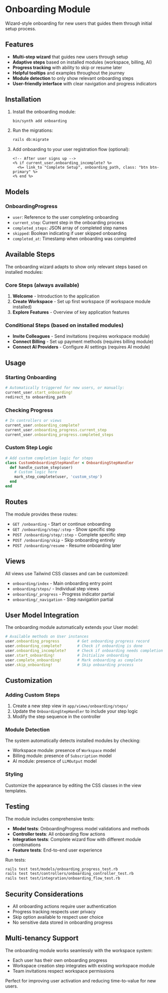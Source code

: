 # Onboarding Module

Wizard-style onboarding for new users that guides them through initial setup process.

## Features

- **Multi-step wizard** that guides new users through setup
- **Adaptive steps** based on installed modules (workspace, billing, AI)
- **Progress tracking** with ability to skip or resume later
- **Helpful tooltips** and examples throughout the journey
- **Module detection** to only show relevant onboarding steps
- **User-friendly interface** with clear navigation and progress indicators

## Installation

1. Install the onboarding module:
   ```bash
   bin/synth add onboarding
   ```

2. Run the migrations:
   ```bash
   rails db:migrate
   ```

3. Add onboarding to your user registration flow (optional):
   ```erb
   <!-- After user signs up -->
   <% if current_user.onboarding_incomplete? %>
     <%= link_to "Complete Setup", onboarding_path, class: "btn btn-primary" %>
   <% end %>
   ```

## Models

### OnboardingProgress
- `user`: Reference to the user completing onboarding
- `current_step`: Current step in the onboarding process
- `completed_steps`: JSON array of completed step names
- `skipped`: Boolean indicating if user skipped onboarding
- `completed_at`: Timestamp when onboarding was completed

## Available Steps

The onboarding wizard adapts to show only relevant steps based on installed modules:

### Core Steps (always available)
1. **Welcome** - Introduction to the application
2. **Create Workspace** - Set up first workspace (if workspace module installed)
3. **Explore Features** - Overview of key application features

### Conditional Steps (based on installed modules)
- **Invite Colleagues** - Send invitations (requires workspace module)
- **Connect Billing** - Set up payment methods (requires billing module)  
- **Connect AI Providers** - Configure AI settings (requires AI module)

## Usage

### Starting Onboarding
```ruby
# Automatically triggered for new users, or manually:
current_user.start_onboarding!
redirect_to onboarding_path
```

### Checking Progress
```ruby
# In controllers or views
current_user.onboarding_complete?
current_user.onboarding_progress.current_step
current_user.onboarding_progress.completed_steps
```

### Custom Step Logic
```ruby
# Add custom completion logic for steps
class CustomOnboardingStepHandler < OnboardingStepHandler
  def handle_custom_step(user)
    # Custom logic here
    mark_step_complete(user, 'custom_step')
  end
end
```

## Routes

The module provides these routes:

- `GET /onboarding` - Start or continue onboarding
- `GET /onboarding/step/:step` - Show specific step
- `POST /onboarding/step/:step` - Complete specific step
- `POST /onboarding/skip` - Skip onboarding entirely
- `POST /onboarding/resume` - Resume onboarding later

## Views

All views use Tailwind CSS classes and can be customized:
- `onboarding/index` - Main onboarding entry point
- `onboarding/steps/` - Individual step views
- `onboarding/_progress` - Progress indicator partial
- `onboarding/_navigation` - Step navigation partial

## User Model Integration

The onboarding module automatically extends your User model:

```ruby
# Available methods on User instances
user.onboarding_progress        # Get onboarding progress record
user.onboarding_complete?       # Check if onboarding is done
user.onboarding_incomplete?     # Check if onboarding needs completion
user.start_onboarding!          # Initialize onboarding
user.complete_onboarding!       # Mark onboarding as complete
user.skip_onboarding!           # Skip onboarding process
```

## Customization

### Adding Custom Steps
1. Create a new step view in `app/views/onboarding/steps/`
2. Update the `OnboardingStepHandler` to include your step logic
3. Modify the step sequence in the controller

### Module Detection
The system automatically detects installed modules by checking:
- Workspace module: presence of `Workspace` model
- Billing module: presence of `Subscription` model  
- AI module: presence of `LLMOutput` model

### Styling
Customize the appearance by editing the CSS classes in the view templates.

## Testing

The module includes comprehensive tests:
- **Model tests**: OnboardingProgress model validations and methods
- **Controller tests**: All onboarding flow actions
- **Integration tests**: Complete wizard flow with different module combinations
- **Feature tests**: End-to-end user experience

Run tests:
```bash
rails test test/models/onboarding_progress_test.rb
rails test test/controllers/onboarding_controller_test.rb
rails test test/integration/onboarding_flow_test.rb
```

## Security Considerations

- All onboarding actions require user authentication
- Progress tracking respects user privacy
- Skip option available to respect user choice
- No sensitive data stored in onboarding progress

## Multi-tenancy Support

The onboarding module works seamlessly with the workspace system:
- Each user has their own onboarding progress
- Workspace creation step integrates with existing workspace module
- Team invitations respect workspace permissions

Perfect for improving user activation and reducing time-to-value for new users.